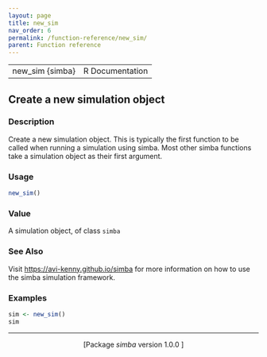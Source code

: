 ```yaml
---
layout: page
title: new_sim 
nav_order: 6 
permalink: /function-reference/new_sim/
parent: Function reference
---
```



<table width="100%" summary="page for new_sim {simba}"><tr><td>new_sim {simba}</td><td style="text-align: right;">R Documentation</td></tr></table>

<h2>Create a new simulation object</h2>

<h3>Description</h3>

<p>Create a new simulation object. This is typically the first
function to be called when running a simulation using <span class="pkg">simba</span>. Most
other <span class="pkg">simba</span> functions take a simulation object as their first
argument.
</p>


<h3>Usage</h3>

```R
new_sim()
```


<h3>Value</h3>

<p>A simulation object, of class <span style='font-family:&quot;SFMono-Regular&quot;,Menlo,Consolas,Monospace; font-size:0.85em'>simba</span>
</p>


<h3>See Also</h3>

<p>Visit <a href="https://avi-kenny.github.io/simba">https://avi-kenny.github.io/simba</a> for more information on how to
use the <span class="pkg">simba</span> simulation framework.
</p>


<h3>Examples</h3>

```R
sim <- new_sim()
sim
```

<hr /><div style="text-align: center;">[Package <em>simba</em> version 1.0.0 ]</div>
